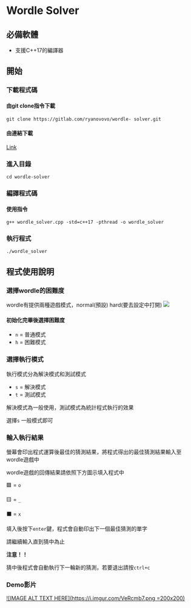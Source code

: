 # Wordle Solver

## 必備軟體
* 支援C++17的編譯器

## 開始

### 下載程式碼

#### 由git clone指令下載
`git clone https://gitlab.com/ryanovovo/wordle-
solver.git`

#### 由連結下載
[Link](https://gitlab.com/ryanovovo/wordle-solver/-/archive/master/wordle-solver-master.zip)

### 進入目錄
`cd wordle-solver`


### 編譯程式碼
#### 使用指令
```
g++ wordle_solver.cpp -std=c++17 -pthread -o wordle_solver
```

### 執行程式
`./wordle_solver`


## 程式使用說明

### 選擇wordle的困難度
wordle有提供兩種遊戲模式，normal(預設) hard(要去設定中打開)
![](https://i.imgur.com/PljMVCf.png)

#### 初始化完畢後選擇困難度

* `n` = 普通模式
* `h` = 困難模式


### 選擇執行模式
執行模式分為解決模式和測試模式
* `s` = 解決模式
* `t` = 測試模式

解決模式為一般使用，測試模式為統計程式執行的效果

選擇`s` 一般模式即可

### 輸入執行結果
螢幕會印出程式運算後最佳的猜測結果，將程式得出的最佳猜測結果輸入至wordle遊戲中

wordle遊戲的回傳結果請依照下方圖示填入程式中

🟩 = `o`

🟨 = `_`

⬛ = `x`

填入後按下`enter`鍵，程式會自動印出下一個最佳猜測的單字

請繼續輸入直到猜中為止

**注意！！** 

猜中後程式會自動執行下一輪新的猜測，若要退出請按`ctrl+c`


### Demo影片

[![IMAGE ALT TEXT HERE](https://i.imgur.com/VeRcmb7.png =200x200)](https://www.youtube.com/watch?v=6ePgQ4rbVAo)
